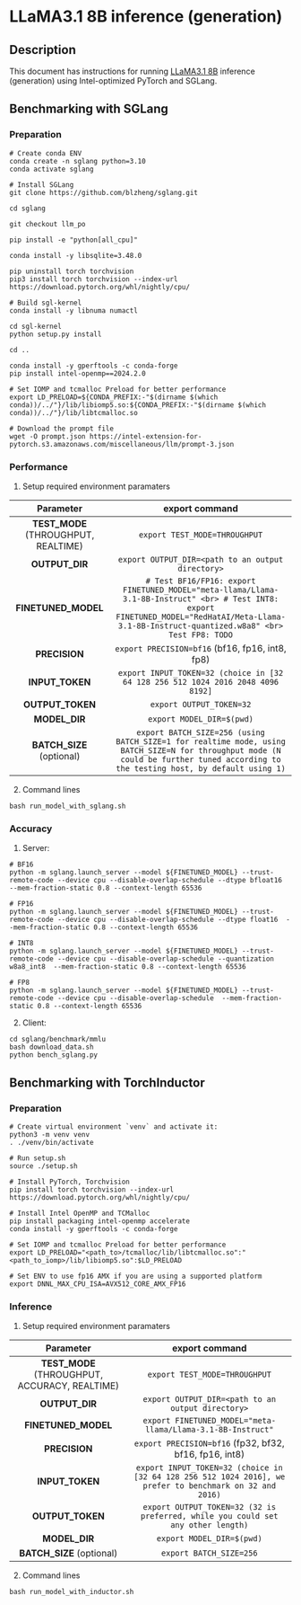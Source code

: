 # LLaMA3.1 8B inference (generation)

## Description

This document has instructions for running [LLaMA3.1 8B](https://huggingface.co/meta-llama/Llama-3.1-8B-Instruct) inference (generation) using Intel-optimized PyTorch and SGLang.

## Benchmarking with SGLang
### Preparation

```
# Create conda ENV
conda create -n sglang python=3.10
conda activate sglang

# Install SGLang
git clone https://github.com/blzheng/sglang.git

cd sglang

git checkout llm_po

pip install -e "python[all_cpu]"

conda install -y libsqlite=3.48.0

pip uninstall torch torchvision
pip3 install torch torchvision --index-url https://download.pytorch.org/whl/nightly/cpu/

# Build sgl-kernel
conda install -y libnuma numactl

cd sgl-kernel
python setup.py install

cd ..

conda install -y gperftools -c conda-forge
pip install intel-openmp==2024.2.0

# Set IOMP and tcmalloc Preload for better performance
export LD_PRELOAD=${CONDA_PREFIX:-"$(dirname $(which conda))/../"}/lib/libiomp5.so:${CONDA_PREFIX:-"$(dirname $(which conda))/../"}/lib/libtcmalloc.so

# Download the prompt file
wget -O prompt.json https://intel-extension-for-pytorch.s3.amazonaws.com/miscellaneous/llm/prompt-3.json

```

### Performance
1. Setup required environment paramaters

| **Parameter**                |                                  **export command**                                  |
|:---------------------------:|:------------------------------------------------------------------------------------:|
| **TEST_MODE** (THROUGHPUT, REALTIME)              | `export TEST_MODE=THROUGHPUT`                  |
| **OUTPUT_DIR**               |                               `export OUTPUT_DIR=<path to an output directory>`                               |
| **FINETUNED_MODEL**    | `# Test BF16/FP16: export FINETUNED_MODEL="meta-llama/Llama-3.1-8B-Instruct" <br> # Test INT8: export FINETUNED_MODEL="RedHatAI/Meta-Llama-3.1-8B-Instruct-quantized.w8a8" <br> Test FP8: TODO`         |
| **PRECISION**     |                  `export PRECISION=bf16` (bf16, fp16, int8, fp8) |
| **INPUT_TOKEN**    |    `export INPUT_TOKEN=32 (choice in [32 64 128 256 512 1024 2016 2048 4096 8192]`    |
| **OUTPUT_TOKEN**    |   `export OUTPUT_TOKEN=32`      |
| **MODEL_DIR**               |                               `export MODEL_DIR=$(pwd)`                               |
| **BATCH_SIZE** (optional)    |                               `export BATCH_SIZE=256 (using BATCH_SIZE=1 for realtime mode, using BATCH_SIZE=N for throughput mode (N could be further tuned according to the testing host, by default using 1)`                                |
2. Command lines
```
bash run_model_with_sglang.sh
```

### Accuracy
1. Server:
```
# BF16
python -m sglang.launch_server --model ${FINETUNED_MODEL} --trust-remote-code --device cpu --disable-overlap-schedule --dtype bfloat16  --mem-fraction-static 0.8 --context-length 65536

# FP16
python -m sglang.launch_server --model ${FINETUNED_MODEL} --trust-remote-code --device cpu --disable-overlap-schedule --dtype float16  --mem-fraction-static 0.8 --context-length 65536

# INT8
python -m sglang.launch_server --model ${FINETUNED_MODEL} --trust-remote-code --device cpu --disable-overlap-schedule --quantization w8a8_int8  --mem-fraction-static 0.8 --context-length 65536

# FP8
python -m sglang.launch_server --model ${FINETUNED_MODEL} --trust-remote-code --device cpu --disable-overlap-schedule  --mem-fraction-static 0.8 --context-length 65536

```

2. Client:
```
cd sglang/benchmark/mmlu
bash download_data.sh
python bench_sglang.py
```

## Benchmarking with TorchInductor
### Preparation
```
# Create virtual environment `venv` and activate it:
python3 -m venv venv
. ./venv/bin/activate

# Run setup.sh
source ./setup.sh

# Install PyTorch, Torchvision
pip install torch torchvision --index-url https://download.pytorch.org/whl/nightly/cpu/

# Install Intel OpenMP and TCMalloc
pip install packaging intel-openmp accelerate
conda install -y gperftools -c conda-forge

# Set IOMP and tcmalloc Preload for better performance
export LD_PRELOAD="<path_to>/tcmalloc/lib/libtcmalloc.so":"<path_to_iomp>/lib/libiomp5.so":$LD_PRELOAD

# Set ENV to use fp16 AMX if you are using a supported platform
export DNNL_MAX_CPU_ISA=AVX512_CORE_AMX_FP16

```

### Inference
1. Setup required environment paramaters

| **Parameter**                |                                  **export command**                                  |
|:---------------------------:|:------------------------------------------------------------------------------------:|
| **TEST_MODE** (THROUGHPUT, ACCURACY, REALTIME)              | `export TEST_MODE=THROUGHPUT`                  |
| **OUTPUT_DIR**               |                               `export OUTPUT_DIR=<path to an output directory>`                               |
| **FINETUNED_MODEL**    | `export FINETUNED_MODEL="meta-llama/Llama-3.1-8B-Instruct"`         |
| **PRECISION**     |                  `export PRECISION=bf16` (fp32, bf32, bf16, fp16, int8) |
| **INPUT_TOKEN**    |    `export INPUT_TOKEN=32 (choice in [32 64 128 256 512 1024 2016], we prefer to benchmark on 32 and 2016)`    |
| **OUTPUT_TOKEN**    |   `export OUTPUT_TOKEN=32 (32 is preferred, while you could set any other length)`      |
| **MODEL_DIR**               |                               `export MODEL_DIR=$(pwd)`                               |
| **BATCH_SIZE** (optional)    |                               `export BATCH_SIZE=256`                                |

2. Command lines
```
bash run_model_with_inductor.sh
```